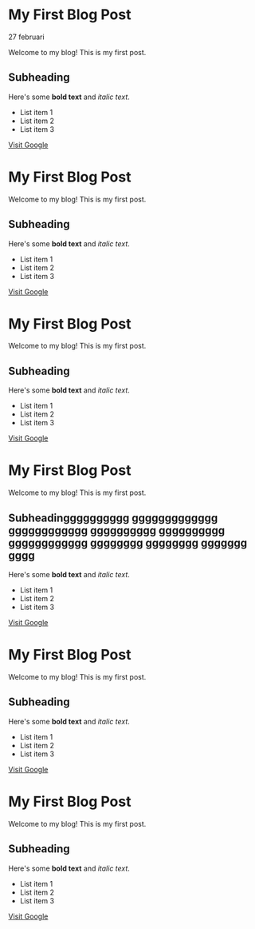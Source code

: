 # My First Blog Post

27 februari

Welcome to my blog! This is my first post.

## Subheading

Here's some **bold text** and *italic text*.

- List item 1
- List item 2
- List item 3

[Visit Google](https://www.google.com)

# My First Blog Post

Welcome to my blog! This is my first post.

## Subheading

Here's some **bold text** and *italic text*.

- List item 1
- List item 2
- List item 3

[Visit Google](https://www.google.com)

# My First Blog Post

Welcome to my blog! This is my first post.

## Subheading

Here's some **bold text** and *italic text*.

- List item 1
- List item 2
- List item 3

[Visit Google](https://www.google.com)

# My First Blog Post

Welcome to my blog! This is my first post.

## Subheadingggggggggg ggggggggggggg gggggggggggg gggggggggg gggggggggg gggggggggggg gggggggg gggggggg ggggggg gggg

Here's some **bold text** and *italic text*.

- List item 1
- List item 2
- List item 3

[Visit Google](https://www.google.com)

# My First Blog Post

Welcome to my blog! This is my first post.

## Subheading

Here's some **bold text** and *italic text*.

- List item 1
- List item 2
- List item 3

[Visit Google](https://www.google.com)

# My First Blog Post

Welcome to my blog! This is my first post.

## Subheading

Here's some **bold text** and *italic text*.

- List item 1
- List item 2
- List item 3

[Visit Google](https://www.google.com)